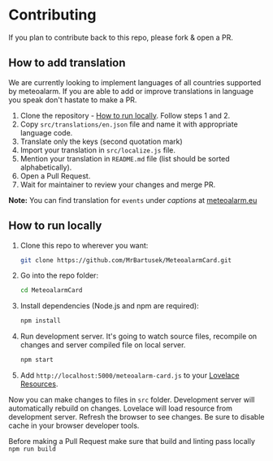 # Contributing

If you plan to contribute back to this repo, please fork & open a PR.

## How to add translation

We are currently looking to implement languages of all countries supported by meteoalarm. If you are able to add or improve translations in language you speak don't hastate to make a PR.

1. Clone the repository - [How to run locally](#How-to-run-locally). Follow steps 1 and 2.
2. Copy `src/translations/en.json` file and name it with appropriate language code.
3. Translate only the keys (second quotation mark)
4. Import your translation in `src/localize.js` file.
5. Mention your translation in `README.md` file (list should be sorted alphabetically). 
6. Open a Pull Request.
7. Wait for maintainer to review your changes and merge PR.

**Note:** You can find translation for `events` under _captions_ at [meteoalarm.eu](https://www.meteoalarm.eu)

## How to run locally

1. Clone this repo to wherever you want:
   ```sh
   git clone https://github.com/MrBartusek/MeteoalarmCard.git
   ```
2. Go into the repo folder:
   ```sh
   cd MeteoalarmCard
   ```
3. Install dependencies (Node.js and npm are required):
   ```sh
   npm install
   ```
4. Run development server. It's going to watch source files, recompile on changes and server compiled file on local server.
   ```sh
   npm start
   ```
5. Add `http://localhost:5000/meteoalarm-card.js` to your [Lovelace Resources](https://my.home-assistant.io/redirect/lovelace_resources/).

Now you can make changes to files in `src` folder. Development server will automatically rebuild on changes. Lovelace will load resource from development server. Refresh the browser to see changes. Be sure to disable cache in your browser developer tools.

Before making a Pull Request make sure that build and linting pass locally `npm run build`
